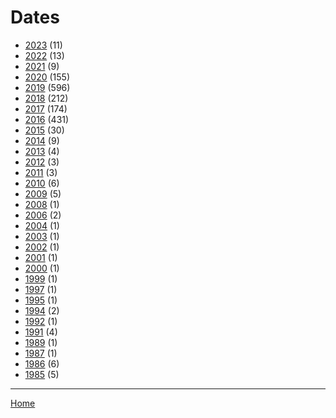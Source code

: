 # Dates

  * [2023](./2023/index.md) (11)
  * [2022](./2022/index.md) (13)
  * [2021](./2021/index.md) (9)
  * [2020](./2020/index.md) (155)
  * [2019](./2019/index.md) (596)
  * [2018](./2018/index.md) (212)
  * [2017](./2017/index.md) (174)
  * [2016](./2016/index.md) (431)
  * [2015](./2015/index.md) (30)
  * [2014](./2014/index.md) (9)
  * [2013](./2013/index.md) (4)
  * [2012](./2012/index.md) (3)
  * [2011](./2011/index.md) (3)
  * [2010](./2010/index.md) (6)
  * [2009](./2009/index.md) (5)
  * [2008](./2008/index.md) (1)
  * [2006](./2006/index.md) (2)
  * [2004](./2004/index.md) (1)
  * [2003](./2003/index.md) (1)
  * [2002](./2002/index.md) (1)
  * [2001](./2001/index.md) (1)
  * [2000](./2000/index.md) (1)
  * [1999](./1999/index.md) (1)
  * [1997](./1997/index.md) (1)
  * [1995](./1995/index.md) (1)
  * [1994](./1994/index.md) (2)
  * [1992](./1992/index.md) (1)
  * [1991](./1991/index.md) (4)
  * [1989](./1989/index.md) (1)
  * [1987](./1987/index.md) (1)
  * [1986](./1986/index.md) (6)
  * [1985](./1985/index.md) (5)

----

[Home](../index.md)

